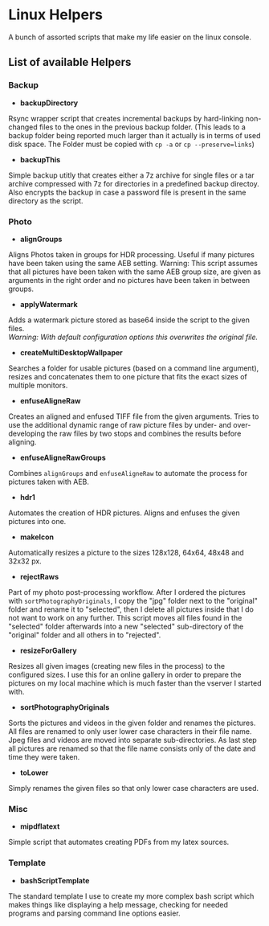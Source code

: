 # Linux Helpers

A bunch of assorted scripts that make my life easier on the linux console.

## List of available Helpers

### Backup

 * **backupDirectory**

 Rsync wrapper script that creates incremental backups by hard-linking non-changed files to the ones in the previous backup folder.
 (This leads to a backup folder being reported much larger than it actually is in terms of used disk space. The Folder must be copied with `cp -a` or `cp --preserve=links`)

 * **backupThis**

 Simple backup utitly that creates either a 7z archive for single files or a tar archive compressed with 7z for directories in a predefined backup directoy. Also encrypts the backup in case a password file is present in the same directory as the script.

### Photo

 * **alignGroups**

 Aligns Photos taken in groups for HDR processing. Useful if many pictures have been taken using the same AEB setting. Warning: This script assumes that all pictures have been taken with the same AEB group size, are given as arguments in the right order and no pictures have been taken in between groups.

 * **applyWatermark**

 Adds a watermark picture stored as base64 inside the script to the given files.  
 *Warning: With default configuration options this overwrites the original file.*

 * **createMultiDesktopWallpaper**

 Searches a folder for usable pictures (based on a command line argument), resizes and concatenates them to one picture that fits the exact sizes of multiple monitors.

 * **enfuseAligneRaw**

 Creates an aligned and enfused TIFF file from the given arguments.
 Tries to use the additional dynamic range of raw picture files by under- and over-developing the raw files by two stops and combines the results before aligning.

 * **enfuseAligneRawGroups**

 Combines `alignGroups` and `enfuseAligneRaw` to automate the process for pictures taken with AEB.

 * **hdr1**

 Automates the creation of HDR pictures. Aligns and enfuses the given pictures into one.

 * **makeIcon**

 Automatically resizes a picture to the sizes 128x128, 64x64, 48x48 and 32x32 px.

 * **rejectRaws**

 Part of my photo post-processing workflow. After I ordered the pictures with `sortPhotographyOriginals`, I copy the "jpg" folder next to the "original" folder and rename it to "selected", then I delete all pictures inside that I do not want to work on any further. This script moves all files found in the "selected" folder afterwards into a new "selected" sub-directory of the "original" folder and all others in to "rejected".

 * **resizeForGallery**

 Resizes all given images (creating new files in the process) to the configured sizes. I use this for an online gallery in order to prepare the pictures on my local machine which is much faster than the vserver I started with.

 * **sortPhotographyOriginals**

 Sorts the pictures and videos in the given folder and renames the pictures. All files are renamed to only user lower case characters in their file name. Jpeg files and videos are moved into separate sub-directories.
 As last step all pictures are renamed so that the file name consists only of the date and time they were taken.

 * **toLower**

 Simply renames the given files so that only lower case characters are used.


### Misc

 * **mipdflatext**

 Simple script that automates creating PDFs from my latex sources.

### Template

 * **bashScriptTemplate**

 The standard template I use to create my more complex bash script which makes things like displaying a help message, checking for needed programs and parsing command line options easier.
